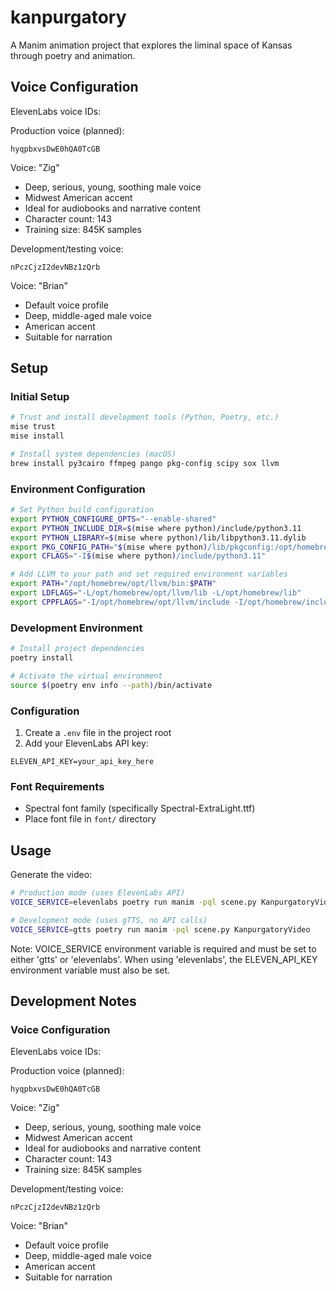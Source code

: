 # kanpurgatory

A Manim animation project that explores the liminal space of Kansas through poetry and animation.

## Voice Configuration

ElevenLabs voice IDs:

Production voice (planned):

```
hyqpbxvsDwE0hQA0TcGB
```

Voice: "Zig"

-   Deep, serious, young, soothing male voice
-   Midwest American accent
-   Ideal for audiobooks and narrative content
-   Character count: 143
-   Training size: 845K samples

Development/testing voice:

```
nPczCjzI2devNBz1zQrb
```

Voice: "Brian"

-   Default voice profile
-   Deep, middle-aged male voice
-   American accent
-   Suitable for narration

## Setup

### Initial Setup

```bash
# Trust and install development tools (Python, Poetry, etc.)
mise trust
mise install

# Install system dependencies (macOS)
brew install py3cairo ffmpeg pango pkg-config scipy sox llvm
```

### Environment Configuration

```bash
# Set Python build configuration
export PYTHON_CONFIGURE_OPTS="--enable-shared"
export PYTHON_INCLUDE_DIR=$(mise where python)/include/python3.11
export PYTHON_LIBRARY=$(mise where python)/lib/libpython3.11.dylib
export PKG_CONFIG_PATH="$(mise where python)/lib/pkgconfig:/opt/homebrew/lib/pkgconfig"
export CFLAGS="-I$(mise where python)/include/python3.11"

# Add LLVM to your path and set required environment variables
export PATH="/opt/homebrew/opt/llvm/bin:$PATH"
export LDFLAGS="-L/opt/homebrew/opt/llvm/lib -L/opt/homebrew/lib"
export CPPFLAGS="-I/opt/homebrew/opt/llvm/include -I/opt/homebrew/include"
```

### Development Environment

```bash
# Install project dependencies
poetry install

# Activate the virtual environment
source $(poetry env info --path)/bin/activate
```

### Configuration

1. Create a `.env` file in the project root
2. Add your ElevenLabs API key:

```
ELEVEN_API_KEY=your_api_key_here
```

### Font Requirements

-   Spectral font family (specifically Spectral-ExtraLight.ttf)
-   Place font file in `font/` directory

## Usage

Generate the video:

```bash
# Production mode (uses ElevenLabs API)
VOICE_SERVICE=elevenlabs poetry run manim -pql scene.py KanpurgatoryVideo

# Development mode (uses gTTS, no API calls)
VOICE_SERVICE=gtts poetry run manim -pql scene.py KanpurgatoryVideo
```

Note: VOICE_SERVICE environment variable is required and must be set to either 'gtts' or 'elevenlabs'.
When using 'elevenlabs', the ELEVEN_API_KEY environment variable must also be set.

## Development Notes

### Voice Configuration

ElevenLabs voice IDs:

Production voice (planned):

```
hyqpbxvsDwE0hQA0TcGB
```

Voice: "Zig"

-   Deep, serious, young, soothing male voice
-   Midwest American accent
-   Ideal for audiobooks and narrative content
-   Character count: 143
-   Training size: 845K samples

Development/testing voice:

```
nPczCjzI2devNBz1zQrb
```

Voice: "Brian"

-   Default voice profile
-   Deep, middle-aged male voice
-   American accent
-   Suitable for narration

